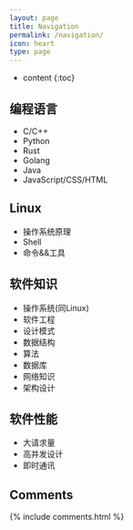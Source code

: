 ```yaml
---
layout: page
title: Navigation
permalink: /navigation/
icon: heart
type: page
---
```


* content
{:toc}

## 编程语言

- C/C++
- Python
- Rust
- Golang
- Java
- JavaScript/CSS/HTML

## Linux
- 操作系统原理
- Shell
- 命令&&工具

## 软件知识
- 操作系统(同Linux)
- 软件工程
- 设计模式
- 数据结构
- 算法
- 数据库
- 网络知识
- 架构设计

## 软件性能
- 大请求量
- 高并发设计
- 即时通讯

## Comments

{% include comments.html %}
